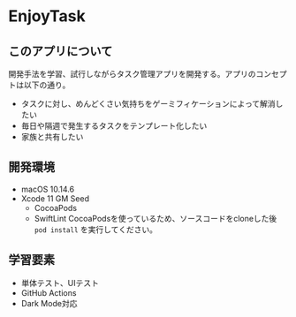 # EnjoyTask
## このアプリについて
開発手法を学習、試行しながらタスク管理アプリを開発する。アプリのコンセプトは以下の通り。
- タスクに対し、めんどくさい気持ちをゲーミフィケーションによって解消したい
- 毎日や隔週で発生するタスクをテンプレート化したい
- 家族と共有したい

## 開発環境
- macOS 10.14.6
- Xcode 11 GM Seed
  - CocoaPods
  - SwiftLint
CocoaPodsを使っているため、ソースコードをcloneした後 `pod install` を実行してください。

## 学習要素
- 単体テスト、UIテスト
- GitHub Actions
- Dark Mode対応
